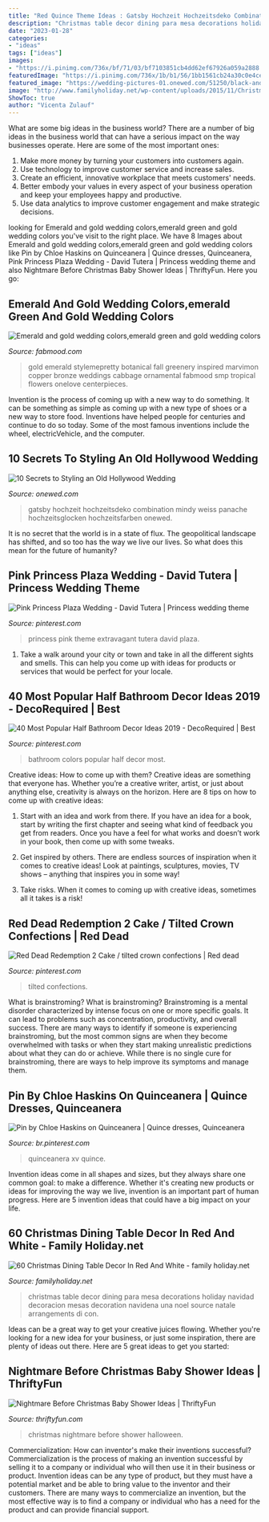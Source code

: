 ```yaml
---
title: "Red Quince Theme Ideas : Gatsby Hochzeit Hochzeitsdeko Combination Mindy Weiss Panache Hochzeitsglocken Hochzeitsfarben Onewed"
description: "Christmas table decor dining para mesa decorations holiday navidad decoracion mesas decoration navidena una noel source natale arrangements di con"
date: "2023-01-28"
categories:
- "ideas"
tags: ["ideas"]
images:
- "https://i.pinimg.com/736x/bf/71/03/bf7103851cb4dd62ef67926a059a2888.jpg"
featuredImage: "https://i.pinimg.com/736x/1b/b1/56/1bb1561cb24a30c0e4ce80f0e095c117.jpg"
featured_image: "https://wedding-pictures-01.onewed.com/51250/black-and-red-after-hours-wedding-lounge__full.jpg"
image: "http://www.familyholiday.net/wp-content/uploads/2015/11/Christmas-Dining-Table-Decor-In-Red-And-White-141.jpg"
ShowToc: true
author: "Vicenta Zulauf"
---
```



What are some big ideas in the business world?
There are a number of big ideas in the business world that can have a serious impact on the way businesses operate. Here are some of the most important ones: 
1. Make more money by turning your customers into customers again.
2. Use technology to improve customer service and increase sales.
3. Create an efficient, innovative workplace that meets customers' needs.
4. Better embody your values in every aspect of your business operation and keep your employees happy and productive.
5. Use data analytics to improve customer engagement and make strategic decisions.

	

		
looking for Emerald and gold wedding colors,emerald green and gold wedding colors you've visit to the right place. We have 8 Images about Emerald and gold wedding colors,emerald green and gold wedding colors like Pin by Chloe Haskins on Quinceanera | Quince dresses, Quinceanera, Pink Princess Plaza Wedding - David Tutera | Princess wedding theme and also Nightmare Before Christmas Baby Shower Ideas | ThriftyFun. Here you go:
		
    
## Emerald And Gold Wedding Colors,emerald Green And Gold Wedding Colors

<img loading=lazy src="http://fabmood.com/wp-content/uploads/2014/05/emerald-and-gold-wedding.jpg" onerror="this.onerror=null;this.src='https://tse4.mm.bing.net/th?id=OIP.5CpNKSaV0v73SDJrBIN0mQHaLH&amp;pid=15.1';" alt="Emerald and gold wedding colors,emerald green and gold wedding colors">

_Source: fabmood.com_

>gold emerald stylemepretty botanical fall greenery inspired marvimon copper bronze weddings cabbage ornamental fabmood smp tropical flowers onelove centerpieces. 

	

Invention is the process of coming up with a new way to do something. It can be something as simple as coming up with a new type of shoes or a new way to store food. Inventions have helped people for centuries and continue to do so today. Some of the most famous inventions include the wheel, electricVehicle, and the computer.

    
## 10 Secrets To Styling An Old Hollywood Wedding

<img loading=lazy src="https://wedding-pictures-01.onewed.com/51250/black-and-red-after-hours-wedding-lounge__full.jpg" onerror="this.onerror=null;this.src='https://tse3.mm.bing.net/th?id=OIP.cv1GAYtTDWyFFnt5OjlETQHaE7&amp;pid=15.1';" alt="10 Secrets to Styling an Old Hollywood Wedding">

_Source: onewed.com_

>gatsby hochzeit hochzeitsdeko combination mindy weiss panache hochzeitsglocken hochzeitsfarben onewed. 

	

It is no secret that the world is in a state of flux. The geopolitical landscape has shifted, and so too has the way we live our lives. So what does this mean for the future of humanity? 

    
## Pink Princess Plaza Wedding - David Tutera | Princess Wedding Theme

<img loading=lazy src="https://i.pinimg.com/736x/9f/2f/6f/9f2f6f847e810f0e7ec5a45d1f311c3f.jpg" onerror="this.onerror=null;this.src='https://tse1.mm.bing.net/th?id=OIP.ig-LSenhtq0Ig6_57eQzJAHaLH&amp;pid=15.1';" alt="Pink Princess Plaza Wedding - David Tutera | Princess wedding theme">

_Source: pinterest.com_

>princess pink theme extravagant tutera david plaza. 

	

1. Take a walk around your city or town and take in all the different sights and smells. This can help you come up with ideas for products or services that would be perfect for your locale. 

    
## 40 Most Popular Half Bathroom Decor Ideas 2019 - DecoRequired | Best

<img loading=lazy src="https://i.pinimg.com/736x/1b/b1/56/1bb1561cb24a30c0e4ce80f0e095c117.jpg" onerror="this.onerror=null;this.src='https://tse2.mm.bing.net/th?id=OIP.m4O5rzb6yt63c96tmeoG-AHaLH&amp;pid=15.1';" alt="40 Most Popular Half Bathroom Decor Ideas 2019 - DecoRequired | Best">

_Source: pinterest.com_

>bathroom colors popular half decor most. 

	

Creative ideas: How to come up with them?
Creative ideas are something that everyone has. Whether you’re a creative writer, artist, or just about anything else, creativity is always on the horizon. Here are 8 tips on how to come up with creative ideas:
1. Start with an idea and work from there. If you have an idea for a book, start by writing the first chapter and seeing what kind of feedback you get from readers. Once you have a feel for what works and doesn’t work in your book, then come up with some tweaks.

2. Get inspired by others. There are endless sources of inspiration when it comes to creative ideas! Look at paintings, sculptures, movies, TV shows – anything that inspires you in some way!

3. Take risks. When it comes to coming up with creative ideas, sometimes all it takes is a risk!

    
## Red Dead Redemption 2 Cake / Tilted Crown Confections | Red Dead

<img loading=lazy src="https://i.pinimg.com/736x/bf/71/03/bf7103851cb4dd62ef67926a059a2888.jpg" onerror="this.onerror=null;this.src='https://tse4.mm.bing.net/th?id=OIP.Wdgo0vYw1KrkP_vuzbuvCAHaJ3&amp;pid=15.1';" alt="Red Dead Redemption 2 Cake / tilted crown confections | Red dead">

_Source: pinterest.com_

>tilted confections. 

	

What is brainstroming?
What is brainstroming? Brainstroming is a mental disorder characterized by intense focus on one or more specific goals. It can lead to problems such as concentration, productivity, and overall success. There are many ways to identify if someone is experiencing brainstroming, but the most common signs are when they become overwhelmed with tasks or when they start making unrealistic predictions about what they can do or achieve. While there is no single cure for brainstroming, there are ways to help improve its symptoms and manage them.

    
## Pin By Chloe Haskins On Quinceanera | Quince Dresses, Quinceanera

<img loading=lazy src="https://i.pinimg.com/736x/fd/ef/0a/fdef0a894d8c8b1526569b7e7a824b7a.jpg" onerror="this.onerror=null;this.src='https://tse3.mm.bing.net/th?id=OIP.e5dSNpUNGunUE_kNDgrLWAHaNK&amp;pid=15.1';" alt="Pin by Chloe Haskins on Quinceanera | Quince dresses, Quinceanera">

_Source: br.pinterest.com_

>quinceanera xv quince. 

	

Invention ideas come in all shapes and sizes, but they always share one common goal: to make a difference. Whether it's creating new products or ideas for improving the way we live, invention is an important part of human progress. Here are 5 invention ideas that could have a big impact on your life.

    
## 60 Christmas Dining Table Decor In Red And White - Family Holiday.net

<img loading=lazy src="http://www.familyholiday.net/wp-content/uploads/2015/11/Christmas-Dining-Table-Decor-In-Red-And-White-141.jpg" onerror="this.onerror=null;this.src='https://tse1.mm.bing.net/th?id=OIP.0xqAhPefakIw5BbXs-q4jAHaKk&amp;pid=15.1';" alt="60 Christmas Dining Table Decor In Red And White - family holiday.net">

_Source: familyholiday.net_

>christmas table decor dining para mesa decorations holiday navidad decoracion mesas decoration navidena una noel source natale arrangements di con. 

	

Ideas can be a great way to get your creative juices flowing. Whether you're looking for a new idea for your business, or just some inspiration, there are plenty of ideas out there. Here are 5 great ideas to get you started: 

    
## Nightmare Before Christmas Baby Shower Ideas | ThriftyFun

<img loading=lazy src="http://img.thrfun.com/img/085/272/nightmare_before_christmas_baby_shower_6_l1.jpg" onerror="this.onerror=null;this.src='https://tse1.mm.bing.net/th?id=OIP.CozR2ldHgrJgHK5e2uv-GQHaE7&amp;pid=15.1';" alt="Nightmare Before Christmas Baby Shower Ideas | ThriftyFun">

_Source: thriftyfun.com_

>christmas nightmare before shower halloween. 

	

Commercialization: How can inventor's make their inventions successful?
Commercialization is the process of making an invention successful by selling it to a company or individual who will then use it in their business or product. 
Invention ideas can be any type of product, but they must have a potential market and be able to bring value to the inventor and their customers. There are many ways to commercialize an invention, but the most effective way is to find a company or individual who has a need for the product and can provide financial support.

